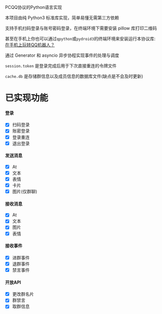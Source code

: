PCQQ协议的Python语言实现

本项目由纯 Python3 标准库实现，简单易懂无需第三方依赖

支持手机扫码登录与账号密码登录，在终端环境下需要安装 pillow 库打印二维码

甚至在手机上你也可以通过`qpython`或`pydroid3`的终端环境来安装运行本协议库: [在手机上玩转QQ机器人？](https://b23.tv/ZVHP0lK)

通过 Generator 和 asyncio 异步协程实现事件的处理与调度

`session.token` 是登录完成后用于下次直接重连的令牌文件

`cache.db` 是存储群信息以及成员信息的数据库文件(缺点是不会及时更新)

# 已实现功能

#### 登录
- [x] 扫码登录
- [x] 账密登录
- [x] 登录重连
- [x] 退出登录

#### 发送消息
- [x] At
- [x] 文本
- [x] 表情
- [x] 卡片
- [x] 图片(仅群聊)

#### 接收消息
- [x] At
- [x] 文本
- [x] 图片
- [x] 表情

#### 接收事件
- [x] 进群事件
- [x] 退群事件
- [x] 禁言事件

#### 开放API
- [x] 更改群名片
- [x] 群禁言
- [x] 取群信息
